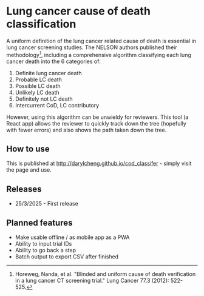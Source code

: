 # Lung cancer cause of death classification

A uniform definition of the lung cancer related cause of death is essential in lung cancer screening studies. The NELSON authors published their methodology[^1], including a comprehensive algorithm classifying each lung cancer death into the 6 categories of:

1. Definite lung cancer death
2. Probable LC death
3. Possible LC death
4. Unlikely LC death
5. Definitely not LC death
6. Intercurrent CoD, LC contributory


However, using this algorithm can be unwieldy for reviewers. This tool (a React app) allows the reviewer to quickly track down the tree (hopefully with fewer errors) and also shows the path taken down the tree.

## How to use

This is published at http://darylcheng.github.io/cod_classifer - simply visit the page and use. 

## Releases

- 25/3/2025 - First release

## Planned features

- Make usable offline / as mobile app as a PWA
- Ability to input trial IDs
- Ability to go back a step
- Batch output to export CSV after finished


[^1]: Horeweg, Nanda, et al. "Blinded and uniform cause of death verification in a lung cancer CT screening trial." Lung Cancer 77.3 (2012): 522-525.